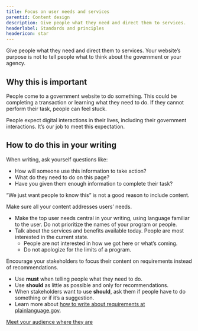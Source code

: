 ```yaml
---
title: Focus on user needs and services
parentid: Content design
description: Give people what they need and direct them to services.
headerlabel: Standards and principles
headericon: star
---
```


<p class="text-lead">Give people what they need and direct them to services. Your website’s purpose is not to tell people what to think about the government or your agency.</p>

## Why this is important

People come to a government website to do something. This could be completing a transaction or learning what they need to do. If they cannot perform their task, people can feel stuck.

People expect digital interactions in their lives, including their government interactions. It’s our job to meet this expectation.

## How to do this in your writing

When writing, ask yourself questions like:

* How will someone use this information to take action?
* What do they need to do on this page?
* Have you given them enough information to complete their task?

“We just want people to know this” is not a good reason to include content.

Make sure all your content addresses users’ needs.

* Make the top user needs central in your writing, using language familiar to the user. Do not prioritize the names of your program or people.
* Talk about the services and benefits available today. People are most interested in the current state.
  * People are not interested in how we got here or what’s coming.
  * Do not apologize for the limits of a program.

Encourage your stakeholders to focus their content on requirements instead of recommendations.

* Use **must** when telling people what they need to do.
* Use **should** as little as possible and only for recommendations.
* When stakeholders want to use **should**, ask them if people have to do something or if it’s a suggestion.
* Learn more about [how to write about requirements at plainlanguage.gov](https://www.plainlanguage.gov/guidelines/conversational/use-must-to-indicate-requirements/).

<div class="leftright-nav-container">
    <div class="unused"></div>
    <div class="right-nav"><a class="internal-link" href="/content-design/principles/meet-your-audience-where-they-are/">Meet your audience where they are</a></div>
</div>
